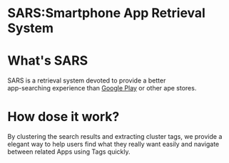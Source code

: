 SARS:Smartphone App Retrieval System
=============================

# What's SARS
SARS is a retrieval system devoted to provide a better  
app-searching experience than [Google Play](https:/play.google.com) or other
ape stores.

# How dose it work?
By clustering the search results and extracting cluster tags,
we provide a elegant way to help users find what they really want 
easily and navigate between related Apps using Tags quickly.
